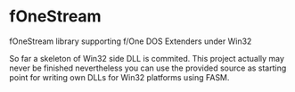 fOneStream
==========

fOneStream library supporting f/One DOS Extenders under Win32

So far a skeleton of Win32 side DLL is commited. This project actually may never be finished nevertheless you can use the provided source as starting point for writing own DLLs for Win32 platforms using FASM. 
